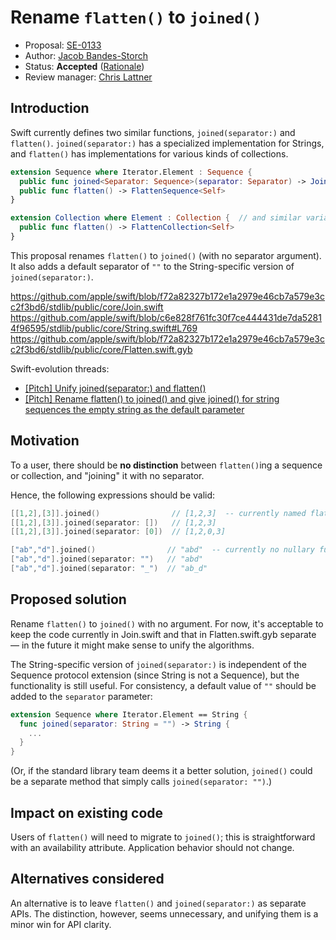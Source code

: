 # Rename `flatten()` to `joined()`

* Proposal: [SE-0133](0133-rename-flatten-to-joined.md)
* Author: [Jacob Bandes-Storch](https://github.com/jtbandes)
* Status: **Accepted** ([Rationale](https://lists.swift.org/pipermail/swift-evolution-announce/2016-July/000265.html))
* Review manager: [Chris Lattner](http://github.com/lattner)

## Introduction

Swift currently defines two similar functions, `joined(separator:)` and `flatten()`. `joined(separator:)` has a specialized implementation for Strings, and `flatten()` has implementations for various kinds of collections.

```swift
extension Sequence where Iterator.Element : Sequence {
  public func joined<Separator: Sequence>(separator: Separator) -> JoinedSequence<Self>
  public func flatten() -> FlattenSequence<Self>
}

extension Collection where Element : Collection {  // and similar variants
  public func flatten() -> FlattenCollection<Self>
}
```

This proposal renames `flatten()` to `joined()` (with no separator argument). It also adds a default separator of `""` to the String-specific version of `joined(separator:)`.

https://github.com/apple/swift/blob/f72a82327b172e1a2979e46cb7a579e3cc2f3bd6/stdlib/public/core/Join.swift
https://github.com/apple/swift/blob/c6e828f761fc30f7ce444431de7da52814f96595/stdlib/public/core/String.swift#L769
https://github.com/apple/swift/blob/f72a82327b172e1a2979e46cb7a579e3cc2f3bd6/stdlib/public/core/Flatten.swift.gyb

Swift-evolution threads:
- [[Pitch] Unify joined(separator:) and flatten()](https://lists.swift.org/pipermail/swift-evolution/Week-of-Mon-20160718/025136.html)
- [[Pitch] Rename flatten() to joined() and give joined() for string sequences the empty string as the default parameter](https://lists.swift.org/pipermail/swift-evolution/Week-of-Mon-20160718/025234.html)

## Motivation

To a user, there should be **no distinction** between `flatten()`ing a sequence or collection, and "joining" it with no separator.

Hence, the following expressions should be valid:

```swift
[[1,2],[3]].joined()                // [1,2,3]  -- currently named flatten()
[[1,2],[3]].joined(separator: [])   // [1,2,3]
[[1,2],[3]].joined(separator: [0])  // [1,2,0,3]

["ab","d"].joined()                // "abd"  -- currently no nullary function to do this
["ab","d"].joined(separator: "")   // "abd"
["ab","d"].joined(separator: "_")  // "ab_d"
```

## Proposed solution

Rename `flatten()` to `joined()` with no argument. For now, it's acceptable to keep the code currently in Join.swift and that in Flatten.swift.gyb separate — in the future it might make sense to unify the algorithms.

The String-specific version of `joined(separator:)` is independent of the Sequence protocol extension (since String is not a Sequence), but the functionality is still useful. For consistency, a default value of `""` should be added to the `separator` parameter:

```swift
extension Sequence where Iterator.Element == String {
  func joined(separator: String = "") -> String {
    ...
  }
}
```
(Or, if the standard library team deems it a better solution, `joined()` could be a separate method that simply calls `joined(separator: "")`.)

## Impact on existing code

Users of `flatten()` will need to migrate to `joined()`; this is straightforward with an availability attribute. Application behavior should not change.

## Alternatives considered

An alternative is to leave `flatten()` and `joined(separator:)` as separate APIs. The distinction, however, seems unnecessary, and unifying them is a minor win for API clarity.

